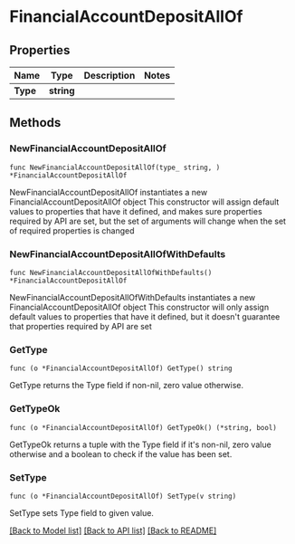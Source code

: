 # FinancialAccountDepositAllOf

## Properties

Name | Type | Description | Notes
------------ | ------------- | ------------- | -------------
**Type** | **string** |  | 

## Methods

### NewFinancialAccountDepositAllOf

`func NewFinancialAccountDepositAllOf(type_ string, ) *FinancialAccountDepositAllOf`

NewFinancialAccountDepositAllOf instantiates a new FinancialAccountDepositAllOf object
This constructor will assign default values to properties that have it defined,
and makes sure properties required by API are set, but the set of arguments
will change when the set of required properties is changed

### NewFinancialAccountDepositAllOfWithDefaults

`func NewFinancialAccountDepositAllOfWithDefaults() *FinancialAccountDepositAllOf`

NewFinancialAccountDepositAllOfWithDefaults instantiates a new FinancialAccountDepositAllOf object
This constructor will only assign default values to properties that have it defined,
but it doesn't guarantee that properties required by API are set

### GetType

`func (o *FinancialAccountDepositAllOf) GetType() string`

GetType returns the Type field if non-nil, zero value otherwise.

### GetTypeOk

`func (o *FinancialAccountDepositAllOf) GetTypeOk() (*string, bool)`

GetTypeOk returns a tuple with the Type field if it's non-nil, zero value otherwise
and a boolean to check if the value has been set.

### SetType

`func (o *FinancialAccountDepositAllOf) SetType(v string)`

SetType sets Type field to given value.



[[Back to Model list]](../README.md#documentation-for-models) [[Back to API list]](../README.md#documentation-for-api-endpoints) [[Back to README]](../README.md)



